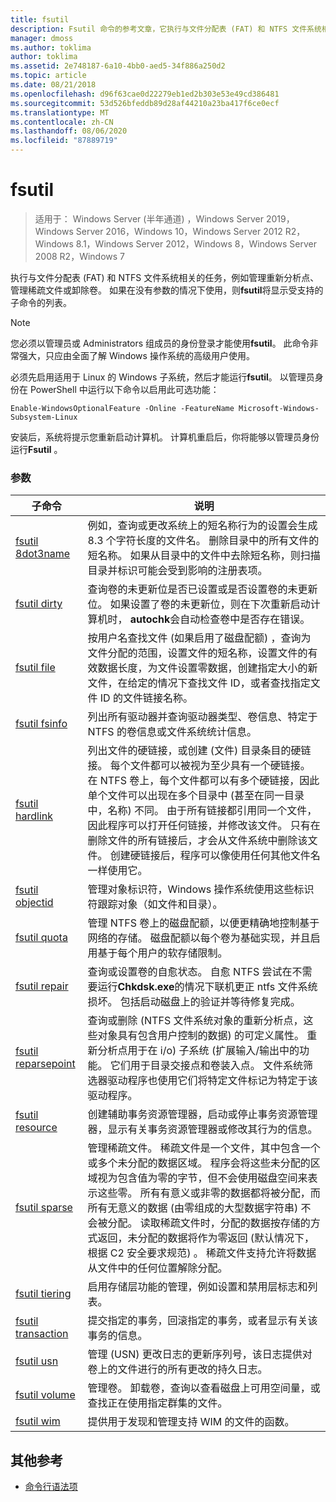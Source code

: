 ```yaml
---
title: fsutil
description: Fsutil 命令的参考文章，它执行与文件分配表 (FAT) 和 NTFS 文件系统相关的任务。
manager: dmoss
ms.author: toklima
author: toklima
ms.assetid: 2e748187-6a10-4bb0-aed5-34f886a250d2
ms.topic: article
ms.date: 08/21/2018
ms.openlocfilehash: d96f63cae0d22279eb1ed2b303e53e49cd386481
ms.sourcegitcommit: 53d526bfeddb89d28af44210a23ba417f6ce0ecf
ms.translationtype: MT
ms.contentlocale: zh-CN
ms.lasthandoff: 08/06/2020
ms.locfileid: "87889719"
---
```

# <a name="fsutil"></a>fsutil

> 适用于： Windows Server (半年通道) ，Windows Server 2019，Windows Server 2016，Windows 10，Windows Server 2012 R2，Windows 8.1，Windows Server 2012，Windows 8，Windows Server 2008 R2，Windows 7

执行与文件分配表 (FAT) 和 NTFS 文件系统相关的任务，例如管理重新分析点、管理稀疏文件或卸除卷。 如果在没有参数的情况下使用，则**fsutil**将显示受支持的子命令的列表。

> [!NOTE]
> 您必须以管理员或 Administrators 组成员的身份登录才能使用**fsutil**。 此命令非常强大，只应由全面了解 Windows 操作系统的高级用户使用。
>
>必须先启用适用于 Linux 的 Windows 子系统，然后才能运行**fsutil**。 以管理员身份在 PowerShell 中运行以下命令以启用此可选功能：
>
> `Enable-WindowsOptionalFeature -Online -FeatureName Microsoft-Windows-Subsystem-Linux`
>
> 安装后，系统将提示您重新启动计算机。 计算机重启后，你将能够以管理员身份运行**Fsutil** 。

### <a name="parameters"></a>参数

| 子命令 | 说明 |
| ---------- | ----------- |
| [fsutil 8dot3name](fsutil-8dot3name.md) | 例如，查询或更改系统上的短名称行为的设置会生成8.3 个字符长度的文件名。 删除目录中的所有文件的短名称。 如果从目录中的文件中去除短名称，则扫描目录并标识可能会受到影响的注册表项。 |
| [fsutil dirty](fsutil-dirty.md) | 查询卷的未更新位是否已设置或是否设置卷的未更新位。 如果设置了卷的未更新位，则在下次重新启动计算机时， **autochk**会自动检查卷中是否存在错误。 |
| [fsutil file](fsutil-file.md) | 按用户名查找文件 (如果启用了磁盘配额) ，查询为文件分配的范围，设置文件的短名称，设置文件的有效数据长度，为文件设置零数据，创建指定大小的新文件，在给定的情况下查找文件 ID，或者查找指定文件 ID 的文件链接名称。 |
| [fsutil fsinfo](fsutil-fsinfo.md) | 列出所有驱动器并查询驱动器类型、卷信息、特定于 NTFS 的卷信息或文件系统统计信息。 |
| [fsutil hardlink](fsutil-hardlink.md) | 列出文件的硬链接，或创建 (文件) 目录条目的硬链接。 每个文件都可以被视为至少具有一个硬链接。 在 NTFS 卷上，每个文件都可以有多个硬链接，因此单个文件可以出现在多个目录中 (甚至在同一目录中，名称) 不同。 由于所有链接都引用同一个文件，因此程序可以打开任何链接，并修改该文件。 只有在删除文件的所有链接后，才会从文件系统中删除该文件。 创建硬链接后，程序可以像使用任何其他文件名一样使用它。 |
| [fsutil objectid](fsutil-objectid.md) | 管理对象标识符，Windows 操作系统使用这些标识符跟踪对象（如文件和目录）。 |
| [fsutil quota](fsutil-quota.md) | 管理 NTFS 卷上的磁盘配额，以便更精确地控制基于网络的存储。 磁盘配额以每个卷为基础实现，并且启用基于每个用户的软存储限制。 |
| [fsutil repair](fsutil-repair.md) | 查询或设置卷的自愈状态。 自愈 NTFS 尝试在不需要运行**Chkdsk.exe**的情况下联机更正 ntfs 文件系统损坏。 包括启动磁盘上的验证并等待修复完成。 |
| [fsutil reparsepoint](fsutil-reparsepoint.md) | 查询或删除 (NTFS 文件系统对象的重新分析点，这些对象具有包含用户控制的数据) 的可定义属性。 重新分析点用于在 i/o) 子系统 (扩展输入/输出中的功能。 它们用于目录交接点和卷装入点。 文件系统筛选器驱动程序也使用它们将特定文件标记为特定于该驱动程序。 |
| [fsutil resource](fsutil-resource.md) | 创建辅助事务资源管理器，启动或停止事务资源管理器，显示有关事务资源管理器或修改其行为的信息。 |
| [fsutil sparse](fsutil-sparse.md) | 管理稀疏文件。 稀疏文件是一个文件，其中包含一个或多个未分配的数据区域。 程序会将这些未分配的区域视为包含值为零的字节，但不会使用磁盘空间来表示这些零。 所有有意义或非零的数据都将被分配，而所有无意义的数据 (由零组成的大型数据字符串) 不会被分配。 读取稀疏文件时，分配的数据按存储的方式返回，未分配的数据将作为零返回 (默认情况下，根据 C2 安全要求规范) 。 稀疏文件支持允许将数据从文件中的任何位置解除分配。 |
| [fsutil tiering](fsutil-tiering.md) | 启用存储层功能的管理，例如设置和禁用层标志和列表。 |
| [fsutil transaction](fsutil-transaction.md)   | 提交指定的事务，回滚指定的事务，或者显示有关该事务的信息。 |
| [fsutil usn](fsutil-usn.md) | 管理 (USN) 更改日志的更新序列号，该日志提供对卷上的文件进行的所有更改的持久日志。 |
| [fsutil volume](fsutil-volume.md) | 管理卷。 卸载卷，查询以查看磁盘上可用空间量，或查找正在使用指定群集的文件。 |
| [fsutil wim](fsutil-wim.md) | 提供用于发现和管理支持 WIM 的文件的函数。 |

## <a name="additional-references"></a>其他参考

- [命令行语法项](command-line-syntax-key.md)